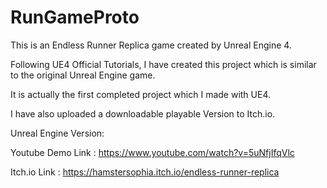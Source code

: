 # RunGameProto
 
This is an Endless Runner Replica game created by Unreal Engine 4.

Following UE4 Official Tutorials, I have created this project which is similar to the original Unreal Engine game.

It is actually the first completed project which I made with UE4.

I have also uploaded a downloadable playable Version to Itch.io.

Unreal Engine Version: 

Youtube Demo Link : https://www.youtube.com/watch?v=5uNfjIfqVlc

Itch.io Link : https://hamstersophia.itch.io/endless-runner-replica
